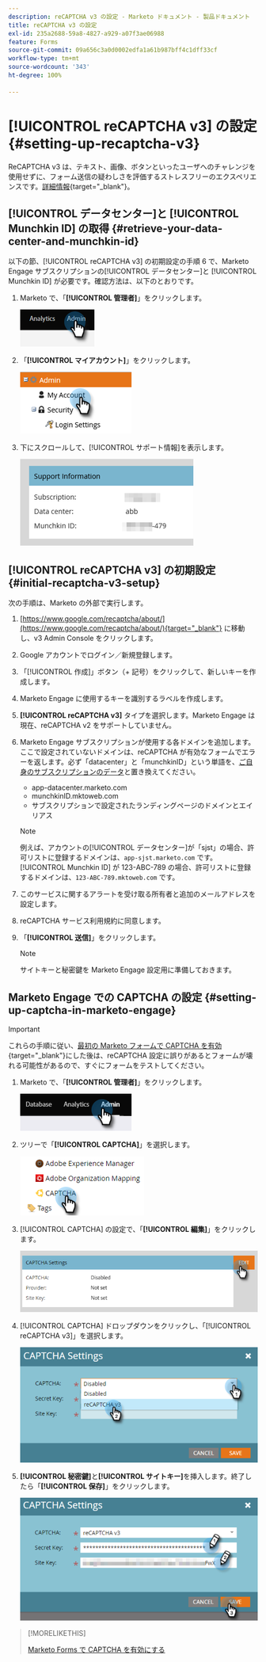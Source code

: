 ```yaml
---
description: reCAPTCHA v3 の設定 - Marketo ドキュメント - 製品ドキュメント
title: reCAPTCHA v3 の設定
exl-id: 235a2688-59a8-4827-a929-a07f3ae06988
feature: Forms
source-git-commit: 09a656c3a0d0002edfa1a61b987bff4c1dff33cf
workflow-type: tm+mt
source-wordcount: '343'
ht-degree: 100%

---
```


# [!UICONTROL reCAPTCHA v3] の設定 {#setting-up-recaptcha-v3}

ReCAPTCHA v3 は、テキスト、画像、ボタンといったユーザへのチャレンジを使用せずに、フォーム送信の疑わしさを評価するストレスフリーのエクスペリエンスです。[詳細情報](https://developers.google.com/search/blog/2018/10/introducing-recaptcha-v3-new-way-to){target="_blank"}。

## [!UICONTROL データセンター]と [!UICONTROL Munchkin ID] の取得 {#retrieve-your-data-center-and-munchkin-id}

以下の節、[!UICONTROL reCAPTCHA v3] の初期設定の手順 6 で、Marketo Engage サブスクリプションの[!UICONTROL データセンター]と [!UICONTROL Munchkin ID] が必要です。確認方法は、以下のとおりです。

1. Marketo で、「**[!UICONTROL 管理者]**」をクリックします。

   ![](assets/setting-up-recaptcha-v3-1.png)

1. 「**[!UICONTROL マイアカウント]**」をクリックします。

   ![](assets/setting-up-recaptcha-v3-2.png)

1. 下にスクロールして、[!UICONTROL サポート情報]を表示します。

   ![](assets/setting-up-recaptcha-v3-3.png)

## [!UICONTROL reCAPTCHA v3] の初期設定 {#initial-recaptcha-v3-setup}

次の手順は、Marketo の外部で実行します。

1. [https://www.google.com/recaptcha/about/](https://www.google.com/recaptcha/about/){target="_blank"} に移動し、v3 Admin Console をクリックします。

1. Google アカウントでログイン／新規登録します。

1. 「[!UICONTROL 作成]」ボタン（+ 記号）をクリックして、新しいキーを作成します。

1. Marketo Engage に使用するキーを識別するラベルを作成します。

1. **[!UICONTROL reCAPTCHA v3]** タイプを選択します。Marketo Engage は現在、reCAPTCHA v2 をサポートしていません。

1. Marketo Engage サブスクリプションが使用する各ドメインを追加します。ここで設定されていないドメインは、reCAPTCHA が有効なフォームでエラーを返します。必ず「datacenter」と「munchkinID」という単語を、[ご自身のサブスクリプションのデータ](#retrieve-your-data-center-and-munchkin-id)と置き換えてください。

   * app-datacenter.marketo.com
   * munchkinID.mktoweb.com
   * サブスクリプションで設定されたランディングページのドメインとエイリアス

   >[!NOTE]
   >
   >例えば、アカウントの[!UICONTROL データセンター]が「sjst」の場合、許可リストに登録するドメインは、`app-sjst.marketo.com` です。[!UICONTROL Munchkin ID] が 123-ABC-789 の場合、許可リストに登録するドメインは、`123-ABC-789.mktoweb.com` です。

1. このサービスに関するアラートを受け取る所有者と追加のメールアドレスを設定します。

1. reCAPTCHA サービス利用規約に同意します。

1. 「**[!UICONTROL 送信]**」をクリックします。

   >[!NOTE]
   >
   >サイトキーと秘密鍵を Marketo Engage 設定用に準備しておきます。

## Marketo Engage での CAPTCHA の設定 {#setting-up-captcha-in-marketo-engage}

>[!IMPORTANT]
>
>これらの手順に従い、[最初の Marketo フォームで CAPTCHA を有効](/help/marketo/product-docs/demand-generation/forms/using-captcha/enable-captcha-in-marketo-forms.md){target="_blank"}にした後は、reCAPTCHA 設定に誤りがあるとフォームが壊れる可能性があるので、すぐにフォームをテストしてください。

1. Marketo で、「**[!UICONTROL 管理者]**」をクリックします。

   ![](assets/setting-up-recaptcha-v3-4.png)

1. ツリーで「**[!UICONTROL CAPTCHA]**」を選択します。

   ![](assets/setting-up-recaptcha-v3-5.png)

1. [!UICONTROL CAPTCHA] の設定で、「**[!UICONTROL 編集]**」をクリックします。

   ![](assets/setting-up-recaptcha-v3-6.png)

1. [!UICONTROL CAPTCHA] ドロップダウンをクリックし、「[!UICONTROL reCAPTCHA v3]」を選択します。

   ![](assets/setting-up-recaptcha-v3-7.png)

1. **[!UICONTROL 秘密鍵]**&#x200B;と&#x200B;**[!UICONTROL サイトキー]**&#x200B;を挿入します。終了したら「**[!UICONTROL 保存]**」をクリックします。

   ![](assets/setting-up-recaptcha-v3-8.png)

>[!MORELIKETHIS]
>
>[Marketo Forms で CAPTCHA を有効にする](/help/marketo/product-docs/demand-generation/forms/using-captcha/enable-captcha-in-marketo-forms.md)
